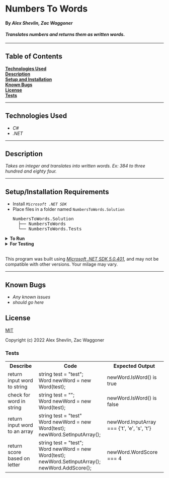# Numbers To Words

#### By _**Alex Shevlin, Zac Waggoner**_  

#### _Translates numbers and returns them as written words._  

---

## Table of Contents

**[Technologies Used](#technologies-used)  
[Description](#description)  
[Setup and Installation](#setupinstallation-requirements)  
[Known Bugs](#known-bugs)  
[License](#license)  
[Tests](#tests)**

---
## Technologies Used

* _C#_
* _.NET_

---
## Description

_Takes an integer and translates into written words. Ex: 384 to three hundred and eighty four._

---
## Setup/Installation Requirements

* Install *`Microsoft .NET SDK`*
* Place files in a folder named `NumbersToWords.Solution`
    <pre>NumbersToWords.Solution
    ├── NumbersToWords
    └── NumbersToWords.Tests</pre>
<details>
<summary><strong>To Run</strong></summary>
Navigate to  
   <pre>NumbersToWords.Solution
   ├── <strong>NumbersToWords</strong>
   └── NumbersToWords.Tests</pre>

Run ```$ dotnet run``` in the console
</details>

<details>
<summary><strong>For Testing</strong></summary>
Navigate to  
    <pre>NumbersToWords.Solution
    ├── NumbersToWords
    └── <strong>NumbersToWords.Tests</strong></pre>

Run ```$ dotnet test``` in the console

</details>
<br>

This program was built using *[Microsoft .NET SDK 5.0.401](https://dotnet.microsoft.com/en-us/download/dotnet/5.0)*, and may not be compatible with other versions. Your milage may vary.

---
## Known Bugs

* _Any known issues_
* _should go here_

## License

[MIT](/LICENSE)

Copyright (c) 2022 Alex Shevlin, Zac Waggoner

### **Tests**

<table>
  <tr>
    <th>Describe</th>
    <th>Code</th>
    <th>Expected Output</th>
  </tr>
  <tr>
    <td>return input word to string</td>
    <td>
    string test = "test";
    <br>
    Word newWord = new Word(test);
    </td>
    <td>newWord.IsWord() is true</td>
  </tr>
    <tr>
    <td>check for word in string</td>
    <td>
    string test = "";
    <br>
    Word newWord = new Word(test);
    </td>
    <td>newWord.IsWord() is false</td>
  </tr>
    <tr>
    <td>return input word to an array</td>
    <td>
    string test = "test"
    <br>
    Word newWord = new Word(test);
    <br>
    newWord.SetInputArray();
    </td>
    <td>newWord.InputArray === {'t', 'e', 's', 't'}</td>
  </tr>
    <tr>
    <td>return score based on letter</td>
    <td>
    string test = "test";
    <br>
    Word newWord = new Word(test);
    <br>
    newWord.SetInputArray();
    <br>
    newWord.AddScore();
    </td>
    <td>newWord.WordScore === 4</td>
  </tr>
</table>